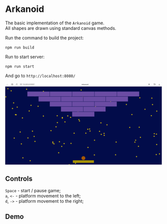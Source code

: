 # Arkanoid

The basic implementation of the `Arkanoid` game.\
All shapes are drawn using standard canvas methods.

Run the command to build the project:

```
npm run build
```

Run to start server:

```
npm run start
```

And go to `http://localhost:8080/`

![Main screen](https://github.com/Andrej1405/arkanoid/blob/44fbf9d88ed835abc7eb19a41081798e3776c002/public/img/main.png?raw=true)

## Controls

`Space` - start / pause game;\
`a`, `<-` - platform movement to the left;\
`d`, `->` - platform movement to the right;

## Demo
